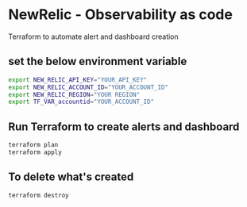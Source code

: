 # NewRelic - Observability as code
Terraform to automate alert and dashboard creation

## set the below environment variable

```bash
export NEW_RELIC_API_KEY="YOUR_API_KEY"
export NEW_RELIC_ACCOUNT_ID="YOUR_ACCOUNT_ID"
export NEW_RELIC_REGION="YOUR REGION"
export TF_VAR_accountid="YOUR_ACCOUNT_ID"
```

## Run Terraform to create alerts and dashboard
```bash
terraform plan
terraform apply
```

## To delete what's created
```bash
terraform destroy
```